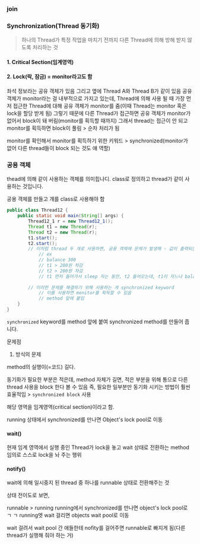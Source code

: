 ### join

### Synchronization(Thread 동기화)

> 하나의 Thread가 특정 작업을 마치기 전까지 다른 Thread에 의해 방해 받지 않도록 처리하는 것

#### 1. Critical Section(임계영역)

#### 2. Lock(락, 잠금) = monitor라고도 함

좌석 정보라는 공유 객체가 있음
그리고 옆에 Thread A와 Thread B가 같이 있음
공유 객체가 monitor라는 걸 내부적으로 가지고 있는데, Thread에 의해 사용 될 때
가장 먼저 접근한 Thread에 대해 공유 객체가 monitor를 줌(이때 Thread는 monitor 혹은 lock을 할당 받게 됨)
그렇기 때문에 다른 Thread가 접근하면 공유 객체가 monitor가 없어서 block이 돼 버림(monitor를 획득할 때까지)
그래서 thread는 접근이 안 되고 monitor를 획득하면 block이 풀림 > 순차 처리가 됨

monitor를 확인해서 monitor를 획득하기 위한 키워드 > synchronized(monitor가 없어 다른 thread들이 block 되는 것도 얘 역할)

### 공용 객체

thead에 의해 같이 사용하는 객체를 의미힙나디.
class로 정의하고 thread가 같이 사용하는 것입니다.

공용 객체를 만들고 걔를 class로 사용해야 함

```java
public class Thread12 {
	public static void main(String[] args) {
		Thread12_1 r = new Thread12_1();
		Thread t1 = new Thread(r);
		Thread t2 = new Thread(r);
		t1.start();
		t2.start();
		// 이처럼 thread 두 개로 사용하면, 공용 객체에 문제가 발생해 - 값이 출력되는 오류가 발생한다
			// ex
			// balance 300
			// t1 > 200원 차감
			// t2 > 200원 차감
			// t1 먼저 들어가서 sleep 자는 동안, t2 들어오는데, t1이 자느냐 balance가 여전히 300이기 때문에 동시 진행
		
		// 이러한 문제를 해결하기 위해 사용하는 게 synchronized keyword
			// 이를 사용하면 monitor를 획득할 수 있음
			// method 앞에 붙임
	}
}
```

<code>synchronized</code> keyword를 method 앞에 붙여 synchronized method를 만들어 줍니다.

문제점

1. 방식의 문제

method의 실행이(=코드) 길다.

동기화가 필요한 부분은 적은데, method 자체가 길면, 적은 부분을 위해 통으로 다른 thread 사용을 block 한다 볼 수 있음
즉, 필요한 일부분만 동기화 시키는 방법이 훨씬 효율적임 > <code>synchronized block</code> 사용

해당 영역을 임계영역(critical section)이라고 함.

running 상태에서 synchronized를 만나면 Object's lock pool로 이동

#### wait()

현재 임계 영역에서 실행 중인 Thread가 lock을 놓고 wait 상태로 전환하는 method
임의로 스스로 lock을 놔 주는 행위

#### notify()
wait에 의해 일시중지 된 thread 중 하나를 runnable 상태로 전환해주는 것

상태 전이도로 보면,

runnable > running
running에서 synchronized를 만나면 object's lock pool로 ㄱ ㄱ 
running엣 wait 걸리면 objects wait pool로 이동

wait 걸려서 wait pool 간 애들한테 nofity를 걸어주면 runnable로 빠지게 됨(다른 thread가 실행해 줘야 하는 거)
